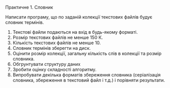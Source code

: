 Практичне 1. Словник

Написати програму, що по заданій колекції текстових файлів будує словник термінів.
1. Текстові файли подаються на вхід в будь-якому форматі.
2. Розмір текстових файлів не менше 150 К.
3. Кількість текстових файлів не менше 10.
4. Словник термінів зберегти на диск.
5. Оцінити розмір колекції, загальну кількість слів в колекції та розмір словника.
6. Обгрунтувати структуру даних
7. Зробити оцінку складності алгоритму.
8. Випробувати декілька форматів збереження словника (серіалізація словника, збереження в текстовий файл і т.д.) і порівняти результати.
